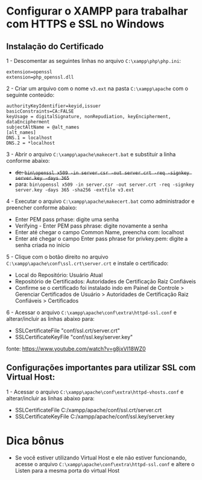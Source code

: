 # Configurar o XAMPP para trabalhar com HTTPS e SSL no Windows

## Instalação do Certificado

1 - Descomentar as seguintes linhas no arquivo `C:\xampp\php\php.ini`:
```
extension=openssl
extension=php_openssl.dll
```
2 - Criar um arquivo com o nome `v3.ext` na pasta `C:\xampp\apache` com o seguinte conteúdo:
```
authorityKeyIdentifier=keyid,issuer
basicConstraints=CA:FALSE
keyUsage = digitalSignature, nonRepudiation, keyEncipherment, dataEncipherment
subjectAltName = @alt_names
[alt_names]
DNS.1 = localhost
DNS.2 = *localhost
```

3 - Abrir o arquivo `C:\xampp\apache\makecert.bat` e substituir a linha conforme abaixo:

- <s>de: `bin\openssl x509 -in server.csr -out server.crt -req -signkey server.key -days 365`</s>
- para: `bin\openssl x509 -in server.csr -out server.crt -req -signkey server.key -days 365 -sha256 -extfile v3.ext`

4 - Executar o arquivo `C:\xampp\apache\makecert.bat` como administrador e preencher conforme abaixo:
- Enter PEM pass prhase: digite uma senha
- Verifying - Enter PEM pass phrase: digite novamente a senha
- Enter até chegar o campo Common Name, preencha com: localhost
- Enter até chegar o campo Enter pass phrase for privkey.pem: digite a senha criada no início

5 - Clique com o botão direito no arquivo `C:\xampp\apache\conf\ssl.crt\server.crt` e instale o certificado:
- Local do Repositório: Usuário Atual
- Repositório de Certificados: Autoridades de Certificação Raiz Confiáveis
- Confirme se o certificado foi instalado indo em Painel de Controle > Gerenciar Certificados de Usuário > Autoridades de Certificação Raiz Confiáveis > Certificados

6 - Acessar o arquivo `C:\xampp\apache\conf\extra\httpd-ssl.conf` e alterar/incluir as linhas abaixo para:
- SSLCertificateFile "conf/ssl.crt/server.crt"
- SSLCertificateKeyFile "conf/ssl.key/server.key"

fonte: https://www.youtube.com/watch?v=g8jxVI18WZ0

## Configurações importantes para utilizar SSL com Virtual Host:
1 - Acessar o arquivo `C:\xampp\apache\conf\extra\httpd-vhosts.conf` e alterar/incluir as linhas abaixo para:
- SSLCertificateFile C:/xampp/apache/conf/ssl.crt/server.crt
- SSLCertificateKeyFile C:/xampp/apache/conf/ssl.key/server.key

# Dica bônus
- Se você estiver utilizando Virtual Host e ele não estiver funcionando, acesse o arquivo `C:\xampp\apache\conf\extra\httpd-ssl.conf` e altere o Listen para a mesma porta do virtual Host 
